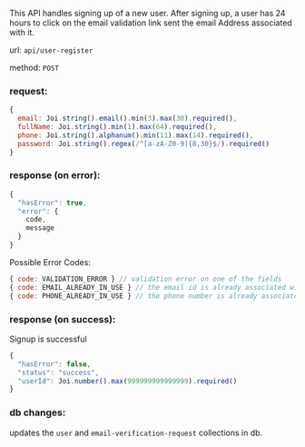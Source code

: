 This API handles signing up of a new user. After signing up, a user has 24 hours to 
click on the email validation link sent the email Address associated with it.

url: `api/user-register`

method: `POST`

### request: 
```js
{
  email: Joi.string().email().min(3).max(30).required(),
  fullName: Joi.string().min(1).max(64).required(),
  phone: Joi.string().alphanum().min(11).max(14).required(),
  password: Joi.string().regex(/^[a-zA-Z0-9]{8,30}$/).required()
}
```

### response (on error):
```js
{
  "hasError": true,
  "error": {
    code,
    message
  }
}
```

Possible Error Codes:
```js
{ code: VALIDATION_ERROR } // validation error on one of the fields
{ code: EMAIL_ALREADY_IN_USE } // the email id is already associated with an user
{ code: PHONE_ALREADY_IN_USE } // the phone number is already associated
```

### response (on success):
Signup is successful
```js
{
  "hasError": false,
  "status": "success",
  "userId": Joi.number().max(999999999999999).required()
}
```

### db changes:
updates the `user` and `email-verification-request` collections in db.